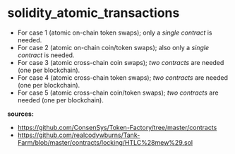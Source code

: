 # solidity_atomic_transactions

* For case 1 (atomic on-chain token swaps); only a *single contract* is needed.
* For case 2 (atomic on-chain coin/token swaps); also only a *single contract* is needed.
* For case 3 (atomic cross-chain coin swaps); *two contracts* are needed (one per blockchain).
* For case 4 (atomic cross-chain token swaps); *two contracts* are needed (one per blockchain).
* For case 5 (atomic cross-chain coin/token swaps); *two contracts* are needed (one per blockchain).



**sources:**
* https://github.com/ConsenSys/Token-Factory/tree/master/contracts
* https://github.com/realcodywburns/Tank-Farm/blob/master/contracts/locking/HTLC%28mew%29.sol

